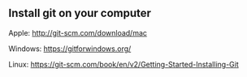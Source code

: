 ## Install git on your computer
Apple: http://git-scm.com/download/mac

Windows: https://gitforwindows.org/

Linux: https://git-scm.com/book/en/v2/Getting-Started-Installing-Git

